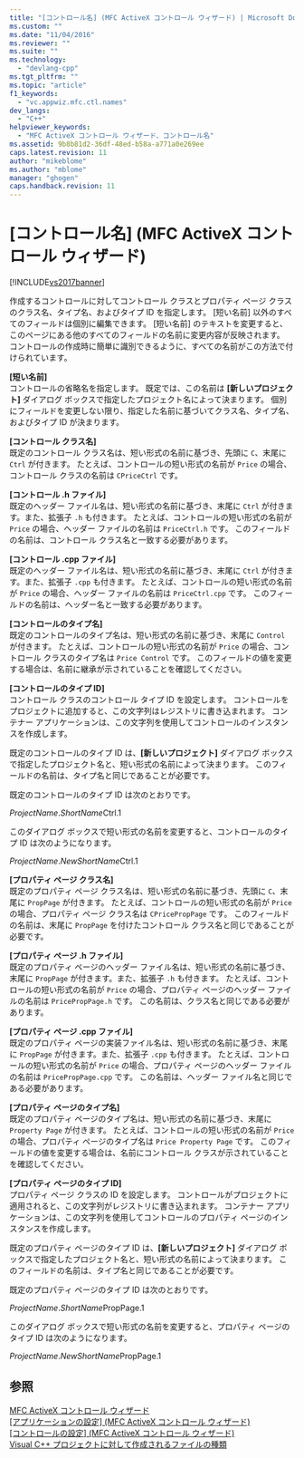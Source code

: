```yaml
---
title: "[コントロール名] (MFC ActiveX コントロール ウィザード) | Microsoft Docs"
ms.custom: ""
ms.date: "11/04/2016"
ms.reviewer: ""
ms.suite: ""
ms.technology: 
  - "devlang-cpp"
ms.tgt_pltfrm: ""
ms.topic: "article"
f1_keywords: 
  - "vc.appwiz.mfc.ctl.names"
dev_langs: 
  - "C++"
helpviewer_keywords: 
  - "MFC ActiveX コントロール ウィザード、コントロール名"
ms.assetid: 9b8b81d2-36df-48ed-b58a-a771a0e269ee
caps.latest.revision: 11
author: "mikeblome"
ms.author: "mblome"
manager: "ghogen"
caps.handback.revision: 11
---
```

# [コントロール名] (MFC ActiveX コントロール ウィザード)
[!INCLUDE[vs2017banner](../../assembler/inline/includes/vs2017banner.md)]

作成するコントロールに対してコントロール クラスとプロパティ ページ クラスのクラス名、タイプ名、およびタイプ ID を指定します。  \[短い名前\] 以外のすべてのフィールドは個別に編集できます。  \[短い名前\] のテキストを変更すると、このページにある他のすべてのフィールドの名前に変更内容が反映されます。  コントロールの作成時に簡単に識別できるように、すべての名前がこの方法で付けられています。  
  
 **\[短い名前\]**  
 コントロールの省略名を指定します。  既定では、この名前は **\[新しいプロジェクト\]** ダイアログ ボックスで指定したプロジェクト名によって決まります。  個別にフィールドを変更しない限り、指定した名前に基づいてクラス名、タイプ名、およびタイプ ID が決まります。  
  
 **\[コントロール クラス名\]**  
 既定のコントロール クラス名は、短い形式の名前に基づき、先頭に `C`、末尾に `Ctrl` が付きます。  たとえば、コントロールの短い形式の名前が `Price` の場合、コントロール クラスの名前は `CPriceCtrl` です。  
  
 **\[コントロール .h ファイル\]**  
 既定のヘッダー ファイル名は、短い形式の名前に基づき、末尾に `Ctrl` が付きます。また、拡張子 `.h` も付きます。  たとえば、コントロールの短い形式の名前が `Price` の場合、ヘッダー ファイルの名前は `PriceCtrl.h` です。  このフィールドの名前は、コントロール クラス名と一致する必要があります。  
  
 **\[コントロール .cpp  ファイル\]**  
 既定のヘッダー ファイル名は、短い形式の名前に基づき、末尾に `Ctrl` が付きます。また、拡張子 `.cpp` も付きます。  たとえば、コントロールの短い形式の名前が `Price` の場合、ヘッダー ファイルの名前は `PriceCtrl.cpp` です。  このフィールドの名前は、ヘッダー名と一致する必要があります。  
  
 **\[コントロールのタイプ名\]**  
 既定のコントロールのタイプ名は、短い形式の名前に基づき、末尾に `Control` が付きます。  たとえば、コントロールの短い形式の名前が `Price` の場合、コントロール クラスのタイプ名は `Price Control` です。  このフィールドの値を変更する場合は、名前に継承が示されていることを確認してください。  
  
 **\[コントロールのタイプ ID\]**  
 コントロール クラスのコントロール タイプ ID を設定します。  コントロールをプロジェクトに追加すると、この文字列はレジストリに書き込まれます。  コンテナー アプリケーションは、この文字列を使用してコントロールのインスタンスを作成します。  
  
 既定のコントロールのタイプ ID は、**\[新しいプロジェクト\]** ダイアログ ボックスで指定したプロジェクト名と、短い形式の名前によって決まります。  このフィールドの名前は、タイプ名と同じであることが必要です。  
  
 既定のコントロールのタイプ ID は次のとおりです。  
  
 *ProjectName*.*ShortName*Ctrl.1  
  
 このダイアログ ボックスで短い形式の名前を変更すると、コントロールのタイプ ID は次のようになります。  
  
 *ProjectName*.*NewShortName*Ctrl.1  
  
 **\[プロパティ ページ クラス名\]**  
 既定のプロパティ ページ クラス名は、短い形式の名前に基づき、先頭に `C`、末尾に `PropPage` が付きます。  たとえば、コントロールの短い形式の名前が `Price` の場合、プロパティ ページ クラス名は `CPricePropPage` です。  このフィールドの名前は、末尾に `PropPage` を付けたコントロール クラス名と同じであることが必要です。  
  
 **\[プロパティ ページ .h ファイル\]**  
 既定のプロパティ ページのヘッダー ファイル名は、短い形式の名前に基づき、末尾に `PropPage` が付きます。また、拡張子 `.h` も付きます。  たとえば、コントロールの短い形式の名前が `Price` の場合、プロパティ ページのヘッダー ファイルの名前は `PricePropPage.h` です。  この名前は、クラス名と同じである必要があります。  
  
 **\[プロパティ ページ .cpp  ファイル\]**  
 既定のプロパティ ページの実装ファイル名は、短い形式の名前に基づき、末尾に `PropPage` が付きます。また、拡張子 `.cpp` も付きます。  たとえば、コントロールの短い形式の名前が `Price` の場合、プロパティ ページのヘッダー ファイルの名前は `PricePropPage.cpp` です。  この名前は、ヘッダー ファイル名と同じである必要があります。  
  
 **\[プロパティ ページのタイプ名\]**  
 既定のプロパティ ページのタイプ名は、短い形式の名前に基づき、末尾に `Property Page` が付きます。  たとえば、コントロールの短い形式の名前が `Price` の場合、プロパティ ページのタイプ名は `Price Property Page` です。  このフィールドの値を変更する場合は、名前にコントロール クラスが示されていることを確認してください。  
  
 **\[プロパティ ページのタイプ ID\]**  
 プロパティ ページ クラスの ID を設定します。  コントロールがプロジェクトに適用されると、この文字列がレジストリに書き込まれます。  コンテナー アプリケーションは、この文字列を使用してコントロールのプロパティ ページのインスタンスを作成します。  
  
 既定のプロパティ ページのタイプ ID は、**\[新しいプロジェクト\]** ダイアログ ボックスで指定したプロジェクト名と、短い形式の名前によって決まります。  このフィールドの名前は、タイプ名と同じであることが必要です。  
  
 既定のプロパティ ページのタイプ ID は次のとおりです。  
  
 *ProjectName*.*ShortName*PropPage.1  
  
 このダイアログ ボックスで短い形式の名前を変更すると、プロパティ ページのタイプ ID は次のようになります。  
  
 *ProjectName*.*NewShortName*PropPage.1  
  
## 参照  
 [MFC ActiveX コントロール ウィザード](../../mfc/reference/mfc-activex-control-wizard.md)   
 [\[アプリケーションの設定\] \(MFC ActiveX コントロール ウィザード\)](../Topic/Application%20Settings,%20MFC%20ActiveX%20Control%20Wizard.md)   
 [\[コントロールの設定\] \(MFC ActiveX コントロール ウィザード\)](../Topic/Control%20Settings,%20MFC%20ActiveX%20Control%20Wizard.md)   
 [Visual C\+\+ プロジェクトに対して作成されるファイルの種類](../../ide/file-types-created-for-visual-cpp-projects.md)